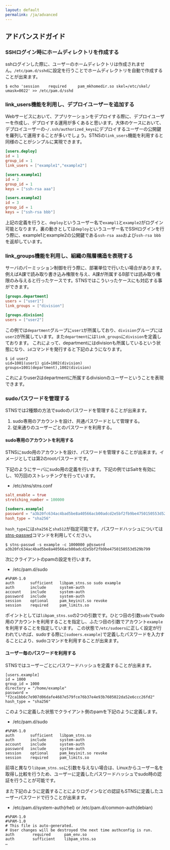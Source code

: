 ```yaml
---
layout: default
permalink: /ja/advanced
---
```


## アドバンスドガイド

### SSHログイン時にホームディレクトリを作成する
sshログインした際に、ユーザーのホームディレクトリは作成されません。`/etc/pam.d/sshd`に設定を行うことでホームディレクトリを自動で作成することが出来ます。

```
$ echo 'session    required     pam_mkhomedir.so skel=/etc/skel/ umask=0022' >> /etc/pam.d/sshd
```

### link_users機能を利用し、デプロイユーザーを追加する
Webサービスにおいて、アプリケーションをデプロイする際に、デプロイユーザーを作成し、デプロイする運用が多くあると思います。大体のケースにおいて、デプロイユーザーの`~/.ssh/authorized_keys`にデプロイするユーザーの公開鍵を羅列して運用することが多いでしょう。STNSの`link_users`機能を利用すると同様のことがシンプルに実現できます。

```toml
[users.deploy]
id = 1
group_id = 1
link_users = ["example1","example2"]

[users.example1]
id = 2
group_id = 1
keys = ["ssh-rsa aaa"]

[users.example2]
id = 3
group_id = 1
keys = ["ssh-rsa bbb"]
```

上記の定義を行うと、`deploy`というユーザー名で`exampl1`と`example2`がログイン可能となります。裏の動きとしては`deploy`というユーザー名でSSHログインを行う際に、example1とexample2の公開鍵である`ssh-rsa aaa`および`ssh-rsa bbb`を返却しています。

### link_groups機能を利用し、組織の階層構造を表現する
サーバのパーミッション制御を行う際に、部署単位で行いたい場合があります。例えばA課で読み取り書き込み権限を与え、A課が所属するB部では読み取り権限のみ与えると行ったケースです。STNSではこういったケースにも対応する事ができます。

```toml
[groups.department]
users = ["user1"]
link_groups = ["division"]

[groups.division]
users = ["user2"]

```

この例では`department`グループに`user1`が所属しており、`division`グループには`user2`が所属しています。また`department`には`link_groups`に`division`を定義しております。
これによって、departmentにはdivisionも所属しているという状態になり、`id`コマンドを発行すると下記のようになります。

```
$ id user2
uid=1001(user1) gid=1002(division) groups=1001(department),1002(division)
```

これによりuser2はdepartmentに所属するdivisionのユーザーということを表現できます。

### sudoパスワードを管理する
STNSでは2種類の方法でsudoのパスワードを管理することが出来ます。

1. sudo専用のアカウントを設け、共通パスワードとして管理する。
2. 従来通りのユーザーごとのパスワードを利用する。

#### sudo専用のアカウントを利用する
STNSにsudo用のアカウントを設け、パスワードを管理することが出来ます。イメージとしては第2のrootパスワードです。

下記のようにサーバにsudo用の定義を行います。下記の例ではSaltを有効にし、10万回のストレッチングを行っています。

* /etc/stns/stns.conf

```toml
salt_enable = true
stretching_number = 100000

[sudoers.example]
password = "a3b20fc634ac4bad5be8a40566acb00adcd2e5bf2fb9be4750150553d529b799"
hash_type = "sha256"
```

`hash_type`には`sha256`と`sha512`が指定可能です。パスワードハッシュについては[stns-passwd](https://github.com/STNS/stns-passwd)コマンドを利用してください。

```
$ stns-passwd -s example -c 1000000 p@ssword
a3b20fc634ac4bad5be8a40566acb00adcd2e5bf2fb9be4750150553d529b799
```

次にクライアントのpamの設定を行います。

* /etc/pam.d/sudo

```
#%PAM-1.0
auth       sufficient   libpam_stns.so sudo example
auth       include      system-auth
account    include      system-auth
password   include      system-auth
session    optional     pam_keyinit.so revoke
session    required     pam_limits.so
```

ポイントとしては`libpam_stns.so`の2つの引数です。ひとつ目の引数`sudo`でsudo用のアカウントを利用することを指定し、ふたつ目の引数でアカウント`example`を利用することを指定しています。
この状態で`/etc/sudoers`に正しく設定が行われていれば、sudoする際に`[sudoers.example]`で定義したパスワードを入力することにより、sudoコマンドを利用することが出来ます。

#### ユーザー毎のパスワードを利用する
STNSではユーザーごとにパスワードハッシュを定義することが出来ます。

```
[users.example]
id = 1000
group_id = 1000
directory = "/home/example"
password = "f2ca1bb6c7e907d06dafe4687e579fce76b37e4e93b7605022da52e6ccc26fd2"
hash_type = "sha256"
```

このように定義した状態でクライアント側のpamを下記のように定義します。

* /etc/pam.d/sudo

```
#%PAM-1.0
auth       sufficient   libpam_stns.so
auth       include      system-auth
account    include      system-auth
password   include      system-auth
session    optional     pam_keyinit.so revoke
session    required     pam_limits.so
```

前項と異なり`libpam_stns.so`に引数を与えない場合は、Linuxからユーザー名を取得し比較を行うため、ユーザーに定義したパスワードハッシュでsudo時の認証を行うことが可能です。

また下記のように定義することによりログインなどの認証もSTNSに定義したユーザーパスワードで行うことが出来ます。

* /etc/pam.d/system-auth(rhel) or /etc/pam.d/common-auth(debian)

```
#%PAM-1.0
#%PAM-1.0
# This file is auto-generated.
# User changes will be destroyed the next time authconfig is run.
auth        required      pam_env.so
auth        sufficient    libpam_stns.so
…
```

